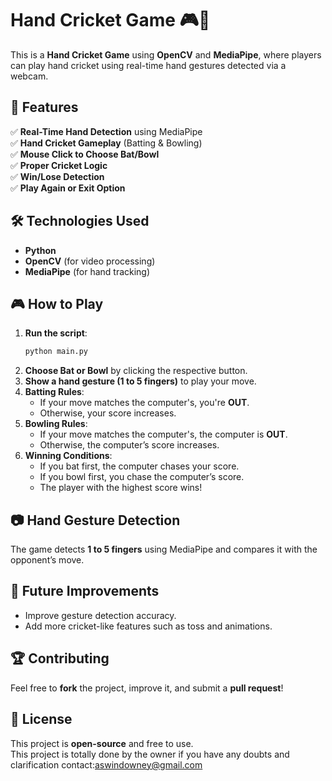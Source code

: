 
# Hand Cricket Game 🎮🏏  

This is a **Hand Cricket Game** using **OpenCV** and **MediaPipe**, where players can play hand cricket using real-time hand gestures detected via a webcam.

## 🎯 Features  

✅ **Real-Time Hand Detection** using MediaPipe  
✅ **Hand Cricket Gameplay** (Batting & Bowling)  
✅ **Mouse Click to Choose Bat/Bowl**  
✅ **Proper Cricket Logic**  
✅ **Win/Lose Detection**  
✅ **Play Again or Exit Option**  

## 🛠️ Technologies Used  

- **Python**  
- **OpenCV** (for video processing)  
- **MediaPipe** (for hand tracking)  

## 🎮 How to Play  

1. **Run the script**:  
   ```bash
   python main.py
   ```  
2. **Choose Bat or Bowl** by clicking the respective button.  
3. **Show a hand gesture (1 to 5 fingers)** to play your move.  
4. **Batting Rules**:  
   - If your move matches the computer's, you're **OUT**.  
   - Otherwise, your score increases.  
5. **Bowling Rules**:  
   - If your move matches the computer's, the computer is **OUT**.  
   - Otherwise, the computer’s score increases.  
6. **Winning Conditions**:  
   - If you bat first, the computer chases your score.  
   - If you bowl first, you chase the computer’s score.  
   - The player with the highest score wins!  

## 📷 Hand Gesture Detection  

The game detects **1 to 5 fingers** using MediaPipe and compares it with the opponent’s move.  

## 🚀 Future Improvements  

- Improve gesture detection accuracy.  
- Add more cricket-like features such as toss and animations.  

## 🏆 Contributing  

Feel free to **fork** the project, improve it, and submit a **pull request**!  

## 📜 License  

This project is **open-source** and free to use.  
This project is totally done by the owner 
if you have any doubts and clarification contact:aswindowney@gmail.com

